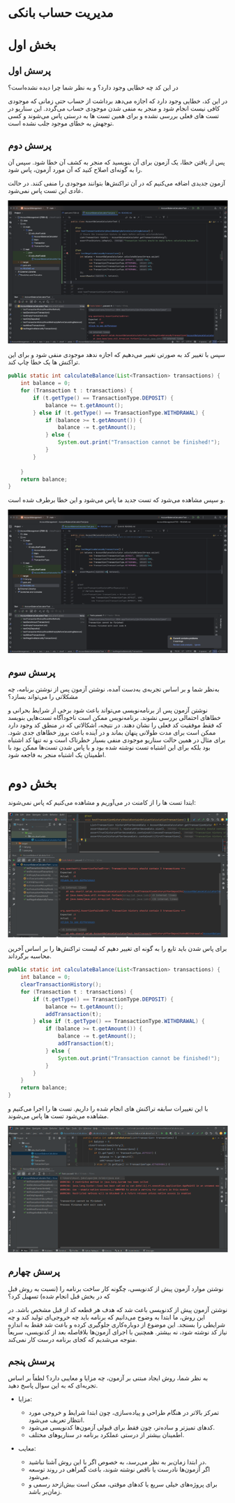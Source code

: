 # مدیریت حساب بانکی


# بخش اول

## پرسش اول
در این کد چه خطایی وجود دارد؟ و به نظر شما چرا دیده نشده‌است؟


در این کد، خطایی وجود دارد که اجازه می‌دهد برداشت از حساب حتی زمانی که موجودی کافی نیست انجام شود و منجر به منفی شدن موجودی حساب می‌گردد. این سناریو در تست های فعلی بررسی نشده و برای همین تست ها به درستی پاس می‌شوند و کسی توجهش به خطای موجود جلب نشده است.


## پرسش دوم
پس از یافتن خطا، یک آزمون برای آن بنویسید که منجر به کشف آن خطا شود. سپس آن را به گونه‌ای اصلاح کنید که آن مورد آزمون، پاس شود.

آزمون جدیدی اضافه می‌کنیم که در آن تراکنش‌ها بتوانند موجودی را منفی کنند. در حالت عادی این تست پاس نمی‌شود.

![1-fail](1-fail.png)


سپس با تغییر کد به صورتی تغییر می‌دهیم که اجازه ندهد موجودی منفی شود و برای این تراکنش ها یک خطا چاپ کند.
```java
public static int calculateBalance(List<Transaction> transactions) {
    int balance = 0;
    for (Transaction t : transactions) {
        if (t.getType() == TransactionType.DEPOSIT) {
            balance += t.getAmount();
        } else if (t.getType() == TransactionType.WITHDRAWAL) {
            if (balance >= t.getAmount()) {
                balance -= t.getAmount();
            } else {
                System.out.print("Transaction cannot be finished!");
            }
        }

    }
    return balance;
}
```

و سپس مشاهده می‌شود که تست جدید ما پاس می‌شود و این خطا برطرف شده است.

![1-pass](1-pass.png)

## پرسش سوم
به‌نظر شما و بر اساس تجربه‌ی به‌دست آمده، نوشتن آزمون پس از نوشتن برنامه، چه مشکلاتی را می‌تواند بسازد؟

نوشتن آزمون پس از برنامه‌نویسی می‌تواند باعث شود برخی از شرایط بحرانی و خطاهای احتمالی بررسی نشوند.
برنامه‌نویس ممکن است ناخودآگاه تست‌هایی بنویسد که فقط موفقیت کد فعلی را نشان دهند.
در نتیجه، اشکالاتی که در منطق کد وجود دارد ممکن است برای مدت طولانی پنهان بماند و در آینده باعث بروز خطاهای جدی شود. برای مثال در همین حالت سناریو موجودی منفی بسیار خطرناک است و نه تنها کد اشتباه بود بلکه برای این اشتباه تست نوشته شده بود و با پاس شدن تست‌ها ممکن بود با اطمینان یک اشتباه منجر به فاجعه شود.


# بخش دوم

ابتدا تست ها را از کامنت در می‌آوریم و مشاهده می‌کنیم که پاس نمی‌شوند:

![2-fail.png](2-fail.png)


برای پاس شدن باید تابع را به گونه ای تغییر دهیم که لیست تراکنش‌ها را بر اساس آخرین محاسبه برگرداند.

```java
public static int calculateBalance(List<Transaction> transactions) {
    int balance = 0;
    clearTransactionHistory();
    for (Transaction t : transactions) {
        if (t.getType() == TransactionType.DEPOSIT) {
            balance += t.getAmount();
            addTransaction(t);
        } else if (t.getType() == TransactionType.WITHDRAWAL) {
            if (balance >= t.getAmount()) {
                balance -= t.getAmount();
                addTransaction(t);
            } else {
                System.out.print("Transaction cannot be finished!");
            }
        }
    }
    return balance;
}
```

با این تغییرات سابقه تراکنش های انجام شده را داریم. تست ها را اجرا می‌کنیم و مشاهده می‌شود تست ها پاس می‌شوند.

![2-pass.png](2-pass.png)

## پرسش چهارم

نوشتن موارد آزمون پیش از کدنویسی، چگونه کار ساخت برنامه را (نسبت به روش قبل که در بخش قبل انجام شده) تسهیل کرد؟

نوشتن آزمون پیش از کدنویسی باعث شد که هدف هر قطعه کد از قبل مشخص باشد.
در این روش، ما ابتدا به وضوح می‌دانیم که برنامه باید چه خروجی‌ای تولید کند و چه شرایطی را بسنجد. این موضوع از دوباره‌کاری جلوگیری کرده و باعث شد فقط به اندازه نیاز کد نوشته شود، نه بیشتر.
همچنین با اجرای آزمون‌ها بلافاصله بعد از کدنویسی، سریعاً متوجه می‌شدیم که کجای برنامه درست کار نمی‌کند.

## پرسش پنجم 

به نظر شما، روش ایجاد مبتنی بر آزمون، چه مزایا و معایبی دارد؟ لطفاً بر اساس تجربه‌ای که به این سوال پاسخ دهید.

- مزایا:

  - تمرکز بالاتر در هنگام طراحی و پیاده‌سازی، چون ابتدا شرایط و خروجی مورد انتظار تعریف می‌شود.
  - کدهای تمیزتر و ساده‌تر، چون فقط برای قبولی آزمون‌ها کدنویسی می‌شود.
  - اطمینان بیشتر از درستی عملکرد برنامه در سناریوهای مختلف.
- معایب:

  - در ابتدا زمان‌بر به نظر می‌رسد، به خصوص اگر با این روش آشنا نباشید.
  - اگر آزمون‌ها نادرست یا ناقص نوشته شوند، باعث گمراهی در روند توسعه می‌شود.
  - برای پروژه‌های خیلی سریع یا کدهای موقتی، ممکن است بیش‌ازحد رسمی و زمان‌بر باشد.
